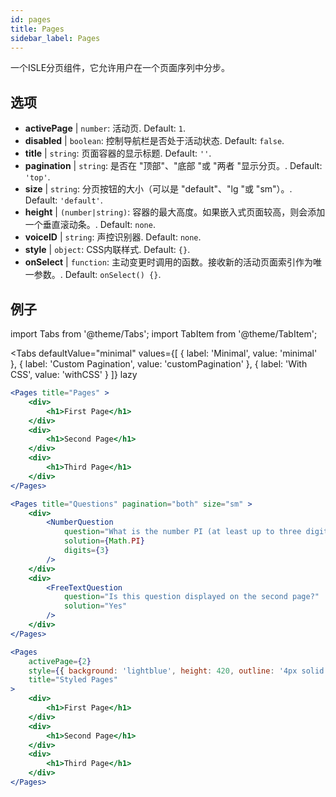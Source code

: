 ```yaml
---
id: pages 
title: Pages
sidebar_label: Pages
---
```


一个ISLE分页组件，它允许用户在一个页面序列中分步。

## 选项

* __activePage__ | `number`: 活动页. Default: `1`.
* __disabled__ | `boolean`: 控制导航栏是否处于活动状态. Default: `false`.
* __title__ | `string`: 页面容器的显示标题. Default: `''`.
* __pagination__ | `string`: 是否在 "顶部"、"底部 "或 "两者 "显示分页。. Default: `'top'`.
* __size__ | `string`: 分页按钮的大小（可以是 "default"、"lg "或 "sm"）。. Default: `'default'`.
* __height__ | `(number|string)`: 容器的最大高度。如果嵌入式页面较高，则会添加一个垂直滚动条。. Default: `none`.
* __voiceID__ | `string`: 声控识别器. Default: `none`.
* __style__ | `object`: CSS内联样式. Default: `{}`.
* __onSelect__ | `function`: 主动变更时调用的函数。接收新的活动页面索引作为唯一参数。. Default: `onSelect() {}`.


## 例子

import Tabs from '@theme/Tabs';
import TabItem from '@theme/TabItem';

<Tabs
    defaultValue="minimal"
    values={[
        { label: 'Minimal', value: 'minimal' },
        { label: 'Custom Pagination', value: 'customPagination' },
        { label: 'With CSS', value: 'withCSS' }
    ]}
    lazy
>

<TabItem value="minimal">

```jsx live
<Pages title="Pages" >
    <div>
        <h1>First Page</h1>
    </div>
    <div>
        <h1>Second Page</h1>
    </div>
    <div>
        <h1>Third Page</h1>
    </div>
</Pages>
```

</TabItem>

<TabItem value="customPagination" >

```jsx live
<Pages title="Questions" pagination="both" size="sm" >
    <div>
        <NumberQuestion
            question="What is the number PI (at least up to three digits after the decimal point)?"
            solution={Math.PI}
            digits={3}
        />
    </div>
    <div>
        <FreeTextQuestion 
            question="Is this question displayed on the second page?"
            solution="Yes" 
        />
    </div>
</Pages>
```
</TabItem>

<TabItem value="withCSS">

```jsx live
<Pages 
    activePage={2}
    style={{ background: 'lightblue', height: 420, outline: '4px solid black' }} 
    title="Styled Pages"
>
    <div>
        <h1>First Page</h1>
    </div>
    <div>
        <h1>Second Page</h1>
    </div>
    <div>
        <h1>Third Page</h1>
    </div>
</Pages>
```

</TabItem>

</Tabs>

